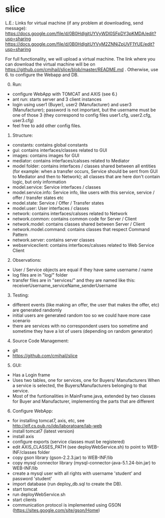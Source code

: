 slice
=====

L.E.: Links for virtual machine (if any problem at downloading, send message):
https://docs.google.com/file/d/0B0HdlgjtUYVyWDl0SFpDY3pKMDA/edit?usp=sharing
https://docs.google.com/file/d/0B0HdlgjtUYVyM2ZNNjZpUVF1YUE/edit?usp=sharing

For full functionality, we will upload a virtual machine. The link where you can download
the virtual machine will be on https://github.com/cmihail/slice/blob/master/README.md .
Otherwise, use 6. to configure the Webapp and DB.

0. Run:
  - configure WebApp with TOMCAT and AXIS (see 6.)
  - ant run: starts server and 3 client instances
  - login using user1 (Buyer), user2 (Manufacturer) and user3 (Manufacturer);
    password is not important, but the username must be one of those 3 (they correspond to config files user1.cfg, user2.cfg, user3.cfg)
  - feel free to add other config files.

1. Structure:
  - constants: contains global constants
  - gui: contains interfaces/classes related to GUI
  - images: contains images for GUI
  - mediator: contains interfaces/calsses related to Mediator
  - model folder: contains interfaces / classes shared between all entities
  (for example: when a transfer occurs, Service should be sent from GUI
  to Mediator and then to Network); all classes that are here don't
  contain logic, but only information
  - model.service: Service interfaces / classes
  - model.service.info: Service info, like users with this service,
    service / offer / transfer states etc
  - model.state: Service / Offer / Transfer states
  - model.user: User interfaces / classes
  - network: contains interfaces/calsses related to Network
  - network.common: contains common code for Server / Client
  - network.model: contains classes shared between Server / Client
  - network.model.command: contains classes that respect Command Pattern
  - network.server: contains server classes
  - webserviceclient: contains interfaces/calsses related to Web
    Service Client

2. Observations:
  - User / Service objects are equal if they have same username / name
  - log files are in "log/" folder
  - transfer files are in "services/" and they are named like this:
    receiverUsername_serviceName_senderUsername

3. Testing:
  - different events (like making an offer, the user that makes the
    offer, etc) are generated randomly
  - initial users are generated random too so we could have more case
    scenario
  - there are services with no correspondent users too sometime and
    sometime they have a lot of users (depending on random generator)

4. Source Code Management:
  - git
  - https://github.com/cmihail/slice

5. GUI:
  - Has a Login frame
  - Uses two tables, one for services, one for Buyers/ Manufacturers
    When a service is selected, the Buyers/Manufacturers belonging to that service.
  - Most of the funtionalities in MainFrame.java, extended by two classes for Buyer
    and Manufacturer, implementing the parts that are different

6. Configure WebApp:
  - for installing tomcat7, axis, etc, see http://elf.cs.pub.ro/idp/laboratoare/lab-web
  - install tomcat7 (latest version)
  - install axis
  - configure exports (service classes must be registered)
  - edit AXIS_CLASSES_PATH (see deployWebService.sh) to point to WEB-INF/classes folder
  - copy gson library (gson-2.2.3.jar) to WEB-INF/lib
  - copy mysql connector library (mysql-connector-java-5.1.24-bin.jar) to WEB-INF/lib
  - create a mysql user with all rights with username 'student' and password 'student'
  - import database (run deploy_db.sql to create the DB).
  - start tomcat
  - run deployWebService.sh
  - start clients
  - communication protocol is implemented using GSON (https://sites.google.com/site/gson/Home)


